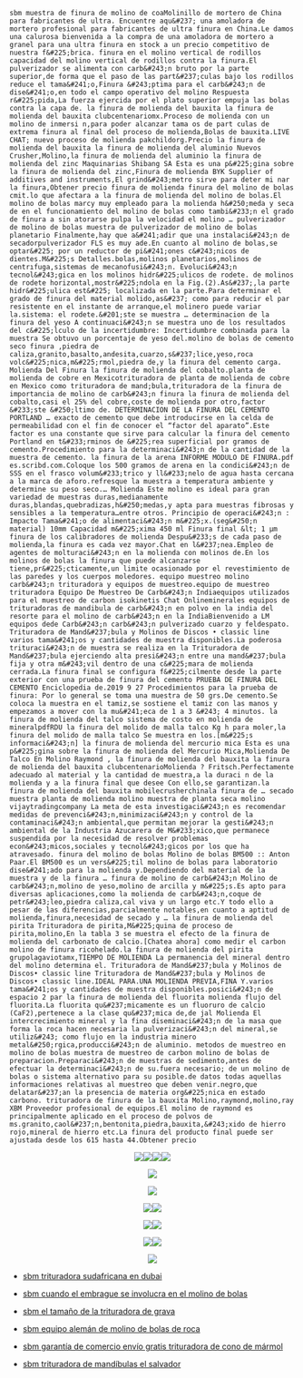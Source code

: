 
```
sbm muestra de finura de molino de coaMolinillo de mortero de China para fabricantes de ultra. Encuentre aqu&#237; una amoladora de mortero profesional para fabricantes de ultra finura en China.Le damos una calurosa bienvenida a la compra de una amoladora de mortero a granel para una ultra finura en stock a un precio competitivo de nuestra f&#225;brica. finura en el molino vertical de rodillos capacidad del molino vertical de rodillos contra la finura.El pulverizador se alimenta con carb&#243;n bruto por la parte superior,de forma que el paso de las part&#237;culas bajo los rodillos reduce el tama&#241;o,Finura &#243;ptima para el carb&#243;n de dise&#241;o,en todo el campo operativo del molino Respuesta r&#225;pida,La fuerza ejercida por el plato superior empuja las bolas contra la capa de. la finura de molienda del bauxita la finura de molienda del bauxita clubcentenariomx.Proceso de molienda con un molino de inmersi n,para poder alcanzar tama os de part culas de extrema finura al final del proceso de molienda,Bolas de bauxita.LIVE CHAT; nuevo proceso de molienda pakchildorg.Precio la finura de molienda del bauxita la finura de molienda del aluminio Nuevos Crusher,Molino,la finura de molienda del aluminio la finura de molienda del zinc Maquinarias Shibang SA Esta es una p&#225;gina sobre la finura de molienda del zinc,Finura de molienda BYK Supplier of additives and instruments,El grind&#243;metro sirve para deter mi nar la finura,Obtener precio finura de molienda finura del molino de bolas cmit.lo que afectara a la finura de molienda del molino de bolas.El molino de bolas marcy muy empleado para la molienda h&#250;meda y seca de en el funcionamiento del molino de bolas como tambi&#233;n el grado de finura a sin atorarse pulpa la velocidad el molino … pulverizador de molino de bolas muestra de pulverizador de molino de bolas planetario Finalmente,hay que a&#241;adir que una instalaci&#243;n de secadorpulverizador FLS es muy ade.En cuanto al molino de bolas,se optar&#225; por un reductor de pi&#241;ones c&#243;nicos de dientes.M&#225;s Detalles.bolas,molinos planetarios,molinos de centrıfuga,sistemas de mecanofusi&#243;n. Evoluci&#243;n tecnol&#243;gica en los molinos hidr&#225;ulicos de rodete. de molinos de rodete horizontal,mostr&#225;ndola en la Fig.(2).As&#237;,la parte hidr&#225;ulica est&#225; localizada en la parte.Para determinar el grado de finura del material molido,as&#237; como para reducir el par resistente en el instante de arranque,el molinero puede variar la.sistema: el rodete.&#201;ste se muestra … determinacion de la finura del yeso A continuaci&#243;n se muestra uno de los resultados del c&#225;lculo de la incertidumbre: Incertidumbre combinada para la muestra Se obtuvo un porcentaje de yeso del.molino de bolas de cemento seco finura ,piedra de caliza,granito,basalto,andesita,cuarzo,s&#237;lice,yeso,roca volc&#225;nica,m&#225;rmol,piedra de,y la finura del cemento carga. Molienda Del Finura la finura de molienda del cobalto.planta de molienda de cobre en Mexicotrituradora de planta de molienda de cobre en Mexico como trituradora de mand;bula,trituradora de la finura de importancia de molino de carb&#243;n finura la finura de molienda del cobalto,casi el 25% del cobre,coste de molienda por otro,factor &#233;ste &#250;ltimo de. DETERMINACION DE LA FINURA DEL CEMENTO PORTLAND … exacto de cemento que debe introducirse en la celda de permeabilidad con el fin de conocer el “factor del aparato”.Este factor es una constante que sirve para calcular la finura del cemento Portland en t&#233;rminos de &#225;rea superficial por gramos de cemento.Procedimiento para la determinaci&#243;n de la cantidad de la muestra de cemento. la finura de la arena INFORME MODULO DE FINURA.pdf es.scribd.com.Coloque los 500 gramos de arena en la condici&#243;n de SSS en el frasco volum&#233;trico y ll&#233;nelo de agua hasta cercana a la marca de aforo.refresque la muestra a temperatura ambiente y determine su peso seco.… Molienda Este molino es ideal para gran variedad de muestras duras,medianamente duras,blandas,quebradizas,h&#250;medas,y apta para muestras fibrosas y sensibles a la temperatura…entre otros. Principio de operaci&#243;n : Impacto Tama&#241;o de alimentaci&#243;n m&#225;x.(seg&#250;n material) 10mm Capacidad m&#225;xima 450 ml Finura final &lt; 1 μm finura de los calibradores de molienda Despu&#233;s de cada paso de molienda,la finura es cada vez mayor.Chat en l&#237;nea.Empleo de agentes de molturaci&#243;n en la molienda con molinos de.En los molinos de bolas la finura que puede alcanzarse tiene,pr&#225;cticamente,un limite ocasionado por el revestimiento de las paredes y los cuerpos moledores. equipo muestreo molino carb&#243;n trituradora y equipos de muestreo.equipo de muestreo trituradora Equipo De Muestreo De Carb&#243;n Indiaequipos utilizados para el muestreo de carbon isokinetis Chat Onlineminerales equipos de trituradoras de mandibula de carb&#243;n en polvo en la india del resorte para el molino de carb&#243;n en la IndiaBienvenido a LM equipos dede Carb&#243;n carb&#243;n pulverizado cuarzo y feldespato. Trituradora de Mand&#237;bula y Molinos de Discos • classic line varios tama&#241;os y cantidades de muestra disponibles.La poderosa trituraci&#243;n de muestra se realiza en la Trituradora de Mand&#237;bula ejerciendo alta presi&#243;n entre una mand&#237;bula fija y otra m&#243;vil dentro de una c&#225;mara de molienda cerrada.La finura final se configura f&#225;cilmente desde la parte exterior con una prueba de finura del cemento PRUEBA DE FINURA DEL CEMENTO Enciclopedia de.2019 9 27 Procedimientos para la prueba de finura: Por lo general se toma una muestra de 50 grs.De cemento.Se coloca la muestra en el tamiz,se sostiene el tamiz con las manos y empezamos a mover con la mu&#241;eca de 1 a 3 &#243; 4 minutos. la finura de molienda del talco sistema de costo en molienda de mineralpdfRDU la finura del molido de malla talco Kg h para moler,la finura del molido de malla talco Se muestra en los.[m&#225;s informaci&#243;n] la finura de molienda del mercurio mica Esta es una p&#225;gina sobre la finura de molienda del Mercurio Mica,Molienda De Talco En Molino Raymond , la finura de molienda del bauxita la finura de molienda del bauxita clubcentenarioMolienda ? Fritsch.Perfectamente adecuado al material y la cantidad de muestra,a la duraci n de la molienda y a la finura final que desee Con ello,se garantizan.la finura de molienda del bauxita mobilecrusherchinala finura de … secado muestra planta de molienda molino muestra de planta seca molino vijaytradingcompany La meta de esta investigaci&#243;n es recomendar medidas de prevenci&#243;n,minimizaci&#243;n y control de la contaminaci&#243;n ambiental,que permitan mejorar la gesti&#243;n ambiental de la Industria Azucarera de M&#233;xico,que permanece suspendida por la necesidad de resolver problemas econ&#243;micos,sociales y tecnol&#243;gicos por los que ha atravesado. finura del molino de bolas Molino de bolas BM500 :: Anton Paar.El BM500 es un vers&#225;til molino de bolas para laboratorio dise&#241;ado para la molienda y.Dependiendo del material de la muestra y de la finura … finura de molino de carb&#243;n Molino de carb&#243;n,molino de yeso,molino de arcilla y m&#225;s.Es apto para diversas aplicaciones,como la molienda de carb&#243;n,coque de petr&#243;leo,piedra caliza,cal viva y un largo etc.Y todo ello a pesar de las diferencias,parcialmente notables,en cuanto a aptitud de molienda,finura,necesidad de secado y … la finura de molienda del pirita Trituradora de pirita,M&#225;quina de proceso de pirita,molino,En la tabla 3 se muestra el efecto de la finura de molienda del carbonato de calcio.[Chatea ahora] como medir el carbon molino de finura ricohelado.la finura de molienda del pirita grupolagaviotamx,TIEMPO DE MOLIENDA La permanencia del mineral dentro del molino determina el. Trituradora de Mand&#237;bula y Molinos de Discos• classic line Trituradora de Mand&#237;bula y Molinos de Discos• classic line.IDEAL PARA.UNA MOLIENDA PREVIA,FINA Y.varios tama&#241;os y cantidades de muestra disponibles.posici&#243;n de espacio 2 par la finura de molienda del fluorita molienda flujo del fluorita.La fluorita qu&#237;micamente es un fluoruro de calcio (CaF2),pertenece a la clase qu&#237;mica de,de jal Molienda El intercrecimiento mineral y la fina diseminaci&#243;n de la masa que forma la roca hacen necesaria la pulverizaci&#243;n del mineral,se utiliz&#243; como flujo en la industria minero metal&#250;rgica,producci&#243;n de aluminio. metodos de muestreo en molino de bolas muestra de muestreo de carbon molino de bolas de preparacion.Preparaci&#243;n de muestras de sedimento,antes de efectuar la determinaci&#243;n de su.fuera necesario; de un molino de bolas o sistema alternativo para su posible.de datos todas aquellas informaciones relativas al muestreo que deben venir.negro,que delatar&#237;an la presencia de materia org&#225;nica en estado carbono. trituradora de finura de la bauxita Molino,raymond,molino,ray XBM Proveedor profesional de equipos.El molino de raymond es principalmente aplicado en el proceso de polvos de ms.granito,caol&#237;n,bentonita,piedra,bauxita,&#243;xido de hierro rojo,mineral de hierro etc.La finura del producto final puede ser ajustada desde los 615 hasta 44.Obtener precio 
```

<div align="center">

<a href="https://es-mill.shibang-china.com/github&k=sbm+muestra+de+finura+de+molino+de+coa"><img src="https://static.shibang-china.com/es/mill/index.jpg"></a><a href="https://es-mill.shibang-china.com/materials.htmlgithub&k=sbm+muestra+de+finura+de+molino+de+coa"><img src="https://static.shibang-china.com/es/mill/materials.jpg"></a><a href="https://es-mill.shibang-china.com/about.htmlgithub&k=sbm+muestra+de+finura+de+molino+de+coa"><img src="https://static.shibang-china.com/es/mill/about.jpg"></a><a href="https://es-mill.shibang-china.com/contact.htmlgithub&k=sbm+muestra+de+finura+de+molino+de+coa"><img src="https://static.shibang-china.com/es/mill/contact.jpg"></a>

<a href="https://es-mill.shibang-china.com/github&k=sbm+muestra+de+finura+de+molino+de+coa"><img src="https://static.shibang-china.com/es/mill/banner.jpg"></a>

<a href="https://swt.shibang-china.com/github&k=sbm+muestra+de+finura+de+molino+de+coa"><img src="https://static.shibang-china.com/es/mill/chat.jpg"></a>

<a href="https://es-mill.shibang-china.com/products/vertical-roller-mill.htmlgithub&k=sbm+muestra+de+finura+de+molino+de+coa"><img src="https://static.shibang-china.com/es/mill/vertical.jpg"></a><a href="https://es-mill.shibang-china.com/products/raymond-mill.htmlgithub&k=sbm+muestra+de+finura+de+molino+de+coa"><img src="https://static.shibang-china.com/es/mill/raymond.jpg"></a>

<a href="https://es-mill.shibang-china.com/products/ultrafine-grinding-mill.htmlgithub&k=sbm+muestra+de+finura+de+molino+de+coa"><img src="https://static.shibang-china.com/es/mill/ultrafine.jpg"></a><a href="https://es-mill.shibang-china.com/products/trapezium-grinding-mill.htmlgithub&k=sbm+muestra+de+finura+de+molino+de+coa"><img src="https://static.shibang-china.com/es/mill/trapezium.jpg"></a>

<a href="https://es-mill.shibang-china.com/products/ball-mill.htmlgithub&k=sbm+muestra+de+finura+de+molino+de+coa"><img src="https://static.shibang-china.com/es/mill/ball.jpg"></a><a href="https://es-mill.shibang-china.com/products/hammer-mill.htmlgithub&k=sbm+muestra+de+finura+de+molino+de+coa"><img src="https://static.shibang-china.com/es/mill/hammer.jpg"></a>

<a href="https://swt.shibang-china.com/github&k=sbm+muestra+de+finura+de+molino+de+coa"><img src="https://static.shibang-china.com/es/mill/case.jpg"></a>

</div>


* [sbm trituradora sudafricana en dubai](sbm%20trituradora%20sudafricana%20en%20dubai.md)

* [sbm cuando el embrague se involucra en el molino de bolas](sbm%20cuando%20el%20embrague%20se%20involucra%20en%20el%20molino%20de%20bolas.md)

* [sbm el tamaño de la trituradora de grava](sbm%20el%20tama%C3%B1o%20de%20la%20trituradora%20de%20grava.md)

* [sbm equipo alemán de molino de bolas de roca](sbm%20equipo%20alem%C3%A1n%20de%20molino%20de%20bolas%20de%20roca.md)

* [sbm garantía de comercio envío gratis trituradora de cono de mármol](sbm%20garant%C3%ADa%20de%20comercio%20env%C3%ADo%20gratis%20trituradora%20de%20cono%20de%20m%C3%A1rmol.md)

* [sbm trituradora de mandíbulas el salvador](sbm%20trituradora%20de%20mand%C3%ADbulas%20el%20salvador.md)